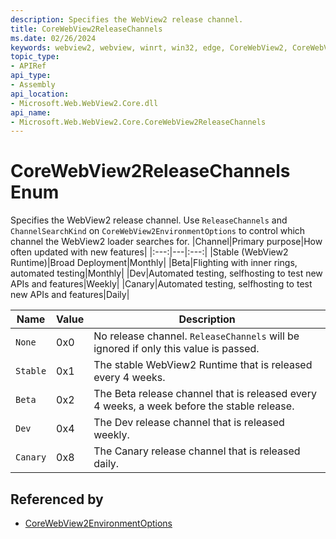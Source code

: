 ```yaml
---
description: Specifies the WebView2 release channel.
title: CoreWebView2ReleaseChannels
ms.date: 02/26/2024
keywords: webview2, webview, winrt, win32, edge, CoreWebView2, CoreWebView2Controller, browser control, edge html, CoreWebView2ReleaseChannels
topic_type:
- APIRef
api_type:
- Assembly
api_location:
- Microsoft.Web.WebView2.Core.dll
api_name:
- Microsoft.Web.WebView2.Core.CoreWebView2ReleaseChannels
---
```


# CoreWebView2ReleaseChannels Enum

Specifies the WebView2 release channel.
Use `ReleaseChannels` and `ChannelSearchKind` on `CoreWebView2EnvironmentOptions` to control which channel the WebView2 loader searches for.
|Channel|Primary purpose|How often updated with new features|
|:---:|---|:---:|
|Stable (WebView2 Runtime)|Broad Deployment|Monthly|
|Beta|Flighting with inner rings, automated testing|Monthly|
|Dev|Automated testing, selfhosting to test new APIs and features|Weekly|
|Canary|Automated testing, selfhosting to test new APIs and features|Daily|

| Name |  Value | Description |
|--|--|--|
|`None` | 0x0  |  No release channel. `ReleaseChannels` will be ignored if only this value is passed.|
|`Stable` | 0x1  |  The stable WebView2 Runtime that is released every 4 weeks.|
|`Beta` | 0x2  |  The Beta release channel that is released every 4 weeks, a week before the stable release.|
|`Dev` | 0x4  |  The Dev release channel that is released weekly.|
|`Canary` | 0x8  |  The Canary release channel that is released daily.|


## Referenced by

- [CoreWebView2EnvironmentOptions](corewebview2environmentoptions.md)
